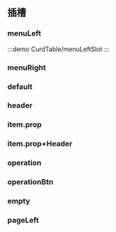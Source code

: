 ## 插槽

### menuLeft
:::demo
CurdTable/menuLeftSlot
:::

### menuRight
### default
### header
### item.prop
### item.prop+Header
### operation
### operationBtn
### empty
### pageLeft